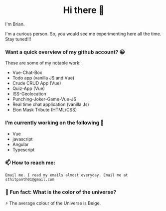 <h1 align="center">Hi there 👋</h1>

I'm Brian.

I'm a curious person. So, you would see me experimenting here all the time. Stay tuned!!!

### Want a quick overview of my github account? 😀

   These are some of my notable work:
   
   - Vue-Chat-Box 
   - Todo app (vanilla JS and Vue)
   - Crude CRUD App (Vue)
   - Quiz-App (Vue)
   - ISS-Geolocation
   - Punching-Joker-Game-Vue-JS
   - Real time chat application (vanilla Js)
   - Elon Mask Tribute (HTML/CSS)

### I’m currently working on the following 🔭

   - Vue
   - javascript
   - Angular
   - Typescript
    
 
### 📫 How to reach me: 

    Email me. I read my emails almost everyday. Email me at sthitpanth01@gmail.com
    
  <!--  
### 💬 Ask me about:

    See my Portfolio. My resume is attached within. Its where it should be. Read the Portfolio's README.md for more info. -->

### 🤔 Fun fact: What is the color of the universe? 
    
   ⚡ The average colour of the Universe is Beige. 
   
    
    
    
<!--
**BrianSteel/BrianSteel** is a ✨ _special_ ✨ repository because its `README.md` (this file) appears on your GitHub profile.

Here are some ideas to get you started:


- 🌱 I’m currently learning ...
- 👯 I’m looking to collaborate on ...
- 🤔 I’m looking for help with ...
- 💬 Ask me about ...
- 📫 How to reach me: ...
- 😄 Pronouns: ...
- ⚡ Fun fact: ...
-->
